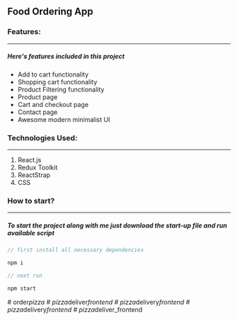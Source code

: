 ## Food Ordering App

### Features:

---

##### Here's features included in this project

- Add to cart functionality
- Shopping cart functionality
- Product Filtering functionality
- Product page
- Cart and checkout page
- Contact page
- Awesome modern minimalist UI

### Technologies Used:

---

1. React.js
2. Redux Toolkit
3. ReactStrap
4. CSS

### How to start?

---

##### To start the project along with me just download the start-up file and run available script

```javascript
// first install all necessary dependencies

npm i

// next run

npm start

```
#   o r d e r _ p i z z a  
 #   p i z z a _ d e l i v e r _ f r o n t e n d  
 #   p i z z a _ d e l i v e r y _ f r o n t e n d  
 #   p i z z a _ d e l i v e r y _ f r o n t e n d  
 #   p i z z a _ d e l i v e r _ f r o n t e n d  
 